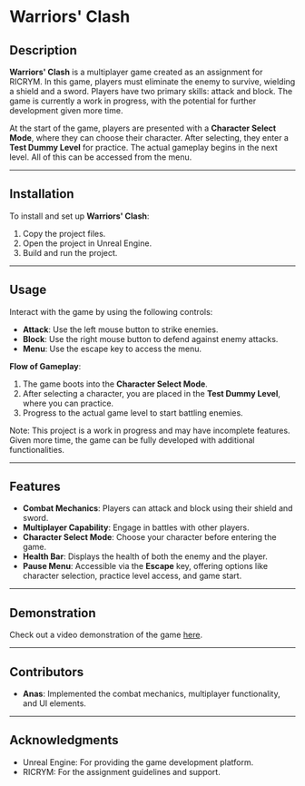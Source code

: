 # Warriors' Clash

## Description  
**Warriors' Clash** is a multiplayer game created as an assignment for RICRYM. In this game, players must eliminate the enemy to survive, wielding a shield and a sword. Players have two primary skills: attack and block. The game is currently a work in progress, with the potential for further development given more time.  

At the start of the game, players are presented with a **Character Select Mode**, where they can choose their character. After selecting, they enter a **Test Dummy Level** for practice. The actual gameplay begins in the next level. All of this can be accessed from the menu.  

---

## Installation  
To install and set up **Warriors' Clash**:  
1. Copy the project files.  
2. Open the project in Unreal Engine.  
3. Build and run the project.  

---

## Usage  
Interact with the game by using the following controls:  
- **Attack**: Use the left mouse button to strike enemies.  
- **Block**: Use the right mouse button to defend against enemy attacks.  
- **Menu**: Use the escape key to access the menu.  

**Flow of Gameplay**:  
1. The game boots into the **Character Select Mode**.  
2. After selecting a character, you are placed in the **Test Dummy Level**, where you can practice.  
3. Progress to the actual game level to start battling enemies.  

Note: This project is a work in progress and may have incomplete features. Given more time, the game can be fully developed with additional functionalities.  

---

## Features  
- **Combat Mechanics**: Players can attack and block using their shield and sword.  
- **Multiplayer Capability**: Engage in battles with other players.  
- **Character Select Mode**: Choose your character before entering the game.  
- **Health Bar**: Displays the health of both the enemy and the player.  
- **Pause Menu**: Accessible via the **Escape** key, offering options like character selection, practice level access, and game start.  

---

## Demonstration  
Check out a video demonstration of the game [here](https://drive.google.com/file/d/15Vwe3TdNMJWXG56I6RzOtV-bN8q3rg8c/view?usp=sharing).  

---

## Contributors  
- **Anas**: Implemented the combat mechanics, multiplayer functionality, and UI elements.  

---

## Acknowledgments  
- Unreal Engine: For providing the game development platform.  
- RICRYM: For the assignment guidelines and support.  
